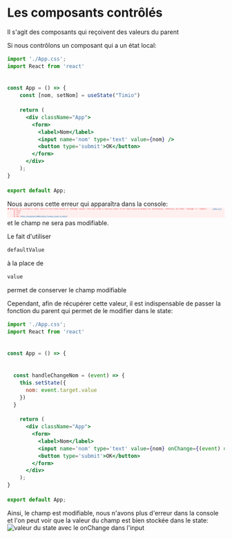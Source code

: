 # Les composants contrôlés

Il s'agit des composants qui reçoivent des valeurs du parent

Si nous contrôlons un composant qui a un état local:
```jsx
import './App.css';
import React from 'react'


const App = () => {
    const [nom, setNom] = useState("Timio")

    return (
      <div className="App">
        <form>
          <label>Nom</label>
          <input name='nom' type='text' value={nom} />
          <button type='submit'>OK</button>
        </form>
      </div>
    );
}

export default App;
```
Nous aurons cette erreur qui apparaîtra dans la console:
![erreur composant contrôlé](assets/erreur_composant_controle.png)
et le champ ne sera pas modifiable.

Le fait d'utiliser 
```jsx
defaultValue
```

à la place de 
```jsx
value
```
permet de conserver le champ modifiable

Cependant, afin de récupérer cette valeur, il est indispensable de passer la fonction du parent qui permet de le modifier dans le state:

```jsx
import './App.css';
import React from 'react'


const App = () => {


  const handleChangeNom = (event) => {
    this.setState({
      nom: event.target.value
    })
  }

    return (
      <div className="App">
        <form>
          <label>Nom</label>
          <input name='nom' type='text' value={nom} onChange={(event) => handleChangeNom(event)}/>
          <button type='submit'>OK</button>
        </form>
      </div>
    );
}

export default App;
```

Ainsi, le champ est modifiable, nous n'avons plus d'erreur dans la console et l'on peut voir que la valeur du champ est bien stockée dans le state:
![valeur du state avec le onChange dans l'input](assets/valeur_state_avec_onchange_input.png)


